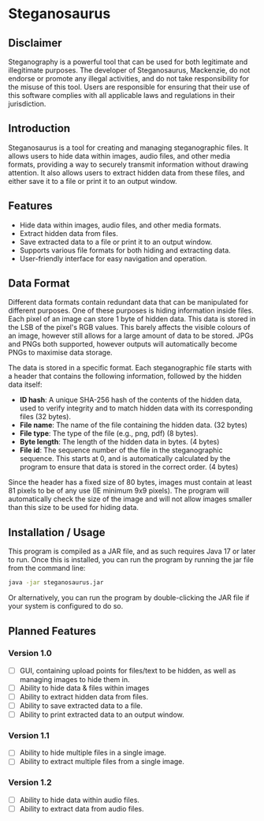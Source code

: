 # Steganosaurus

## Disclaimer

Steganography is a powerful tool that can be used for both legitimate and illegitimate purposes. The developer of Steganosaurus, Mackenzie, do not endorse or promote any illegal activities, and do not take responsibility for the misuse of this tool. Users are responsible for ensuring that their use of this software complies with all applicable laws and regulations in their jurisdiction.

## Introduction

Steganosaurus is a tool for creating and managing steganographic files. It allows users to hide data within images, audio files, and other media formats, providing a way to securely transmit information without drawing attention. It also allows users to extract hidden data from these files, and either save it to a file or print it to an output window.

## Features

-   Hide data within images, audio files, and other media formats.
-   Extract hidden data from files.
-   Save extracted data to a file or print it to an output window.
-   Supports various file formats for both hiding and extracting data.
-   User-friendly interface for easy navigation and operation.

## Data Format

Different data formats contain redundant data that can be manipulated for different purposes. One of these purposes is hiding information inside files. Each pixel of an image can store 1 byte of hidden data. This data is stored in the LSB of the pixel's RGB values. This barely affects the visible colours of an image, however still allows for a large amount of data to be stored. JPGs and PNGs both supported, however outputs will automatically become PNGs to maximise data storage.

The data is stored in a specific format. Each steganographic file starts with a header that contains the following information, followed by the hidden data itself:

-   **ID hash**: A unique SHA-256 hash of the contents of the hidden data, used to verify integrity and to match hidden data with its corresponding files (32 bytes).
-   **File name**: The name of the file containing the hidden data. (32 bytes)
-   **File type**: The type of the file (e.g., png, pdf) (8 bytes).
-   **Byte length**: The length of the hidden data in bytes. (4 bytes)
-   **File id**: The sequence number of the file in the steganographic sequence. This starts at 0, and is automatically calculated by the program to ensure that data is stored in the correct order. (4 bytes)

Since the header has a fixed size of 80 bytes, images must contain at least 81 pixels to be of any use (IE minimum 9x9 pixels). The program will automatically check the size of the image and will not allow images smaller than this size to be used for hiding data.

## Installation / Usage

This program is compiled as a JAR file, and as such requires Java 17 or later to run. Once this is installed, you can run the program by running the jar file from the command line:

```bash
java -jar steganosaurus.jar
```

Or alternatively, you can run the program by double-clicking the JAR file if your system is configured to do so.

## Planned Features

### Version 1.0

-   [ ] GUI, containing upload points for files/text to be hidden, as well as managing images to hide them in.
-   [ ] Ability to hide data & files within images
-   [ ] Ability to extract hidden data from files.
-   [ ] Ability to save extracted data to a file.
-   [ ] Ability to print extracted data to an output window.

### Version 1.1

-   [ ] Ability to hide multiple files in a single image.
-   [ ] Ability to extract multiple files from a single image.

### Version 1.2

-   [ ] Ability to hide data within audio files.
-   [ ] Ability to extract data from audio files.